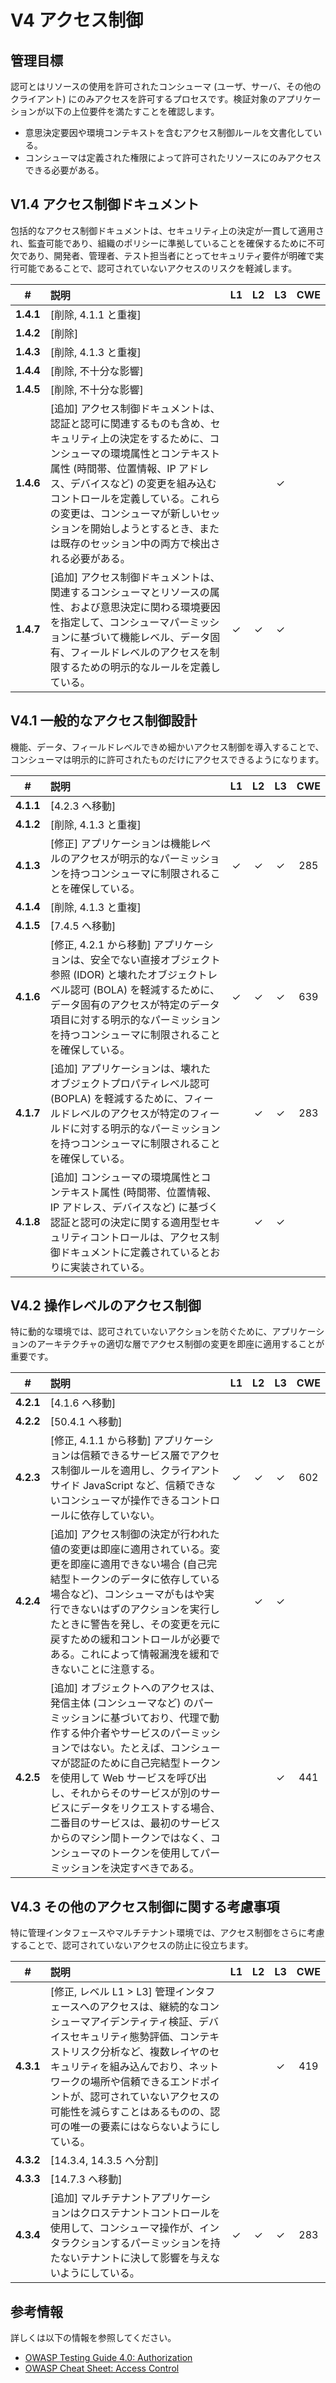 # V4 アクセス制御

## 管理目標

認可とはリソースの使用を許可されたコンシューマ (ユーザ、サーバ、その他のクライアント) にのみアクセスを許可するプロセスです。検証対象のアプリケーションが以下の上位要件を満たすことを確認します。

* 意思決定要因や環境コンテキストを含むアクセス制御ルールを文書化している。
* コンシューマは定義された権限によって許可されたリソースにのみアクセスできる必要がある。

## V1.4 アクセス制御ドキュメント

包括的なアクセス制御ドキュメントは、セキュリティ上の決定が一貫して適用され、監査可能であり、組織のポリシーに準拠していることを確保するために不可欠であり、開発者、管理者、テスト担当者にとってセキュリティ要件が明確で実行可能であることで、認可されていないアクセスのリスクを軽減します。

| # | 説明 | L1 | L2 | L3 | CWE |
| :---: | :--- | :---: | :---: | :---: | :---: |
| **1.4.1** | [削除, 4.1.1 と重複] | | | | |
| **1.4.2** | [削除] | | | | |
| **1.4.3** | [削除, 4.1.3 と重複] | | | | |
| **1.4.4** | [削除, 不十分な影響] | | | | |
| **1.4.5** | [削除, 不十分な影響] | | | | |
| **1.4.6** | [追加] アクセス制御ドキュメントは、認証と認可に関連するものも含め、セキュリティ上の決定をするために、コンシューマの環境属性とコンテキスト属性 (時間帯、位置情報、IP アドレス、デバイスなど) の変更を組み込むコントロールを定義している。これらの変更は、コンシューマが新しいセッションを開始しようとするとき、または既存のセッション中の両方で検出される必要がある。 | | | ✓ | |
| **1.4.7** | [追加] アクセス制御ドキュメントは、関連するコンシューマとリソースの属性、および意思決定に関わる環境要因を指定して、コンシューマパーミッションに基づいて機能レベル、データ固有、フィールドレベルのアクセスを制限するための明示的なルールを定義している。 | ✓ | ✓ | ✓ | |

## V4.1 一般的なアクセス制御設計

機能、データ、フィールドレベルできめ細かいアクセス制御を導入することで、コンシューマは明示的に許可されたものだけにアクセスできるようになります。

| # | 説明 | L1 | L2 | L3 | CWE |
| :---: | :--- | :---: | :---: | :---: | :---: |
| **4.1.1** | [4.2.3 へ移動] | | | | |
| **4.1.2** | [削除, 4.1.3 と重複] | | | | |
| **4.1.3** | [修正] アプリケーションは機能レベルのアクセスが明示的なパーミッションを持つコンシューマに制限されることを確保している。 | ✓ | ✓ | ✓ | 285 |
| **4.1.4** | [削除, 4.1.3 と重複] | | | | |
| **4.1.5** | [7.4.5 へ移動] | | | | |
| **4.1.6** | [修正, 4.2.1 から移動] アプリケーションは、安全でない直接オブジェクト参照 (IDOR) と壊れたオブジェクトレベル認可 (BOLA) を軽減するために、データ固有のアクセスが特定のデータ項目に対する明示的なパーミッションを持つコンシューマに制限されることを確保している。 | ✓ | ✓ | ✓ | 639 |
| **4.1.7** | [追加] アプリケーションは、壊れたオブジェクトプロパティレベル認可 (BOPLA) を軽減するために、フィールドレベルのアクセスが特定のフィールドに対する明示的なパーミッションを持つコンシューマに制限されることを確保している。 | | ✓ | ✓ | 283 |
| **4.1.8** | [追加] コンシューマの環境属性とコンテキスト属性 (時間帯、位置情報、IP アドレス、デバイスなど) に基づく認証と認可の決定に関する適用型セキュリティコントロールは、アクセス制御ドキュメントに定義されているとおりに実装されている。 | | ✓ | ✓ | |

## V4.2 操作レベルのアクセス制御

特に動的な環境では、認可されていないアクションを防ぐために、アプリケーションのアーキテクチャの適切な層でアクセス制御の変更を即座に適用することが重要です。

| # | 説明 | L1 | L2 | L3 | CWE |
| :---: | :--- | :---: | :---: | :---: | :---: |
| **4.2.1** | [4.1.6 へ移動] | | | | |
| **4.2.2** | [50.4.1 へ移動] | | | | |
| **4.2.3** | [修正, 4.1.1 から移動] アプリケーションは信頼できるサービス層でアクセス制御ルールを適用し、クライアントサイド JavaScript など、信頼できないコンシューマが操作できるコントロールに依存していない。 | ✓ | ✓ | ✓ | 602 |
| **4.2.4** | [追加] アクセス制御の決定が行われた値の変更は即座に適用されている。変更を即座に適用できない場合 (自己完結型トークンのデータに依存している場合など)、コンシューマがもはや実行できないはずのアクションを実行したときに警告を発し、その変更を元に戻すための緩和コントロールが必要である。これによって情報漏洩を緩和できないことに注意する。 | | ✓ | ✓ | |
| **4.2.5** | [追加] オブジェクトへのアクセスは、発信主体 (コンシューマなど) のパーミッションに基づいており、代理で動作する仲介者やサービスのパーミッションではない。たとえば、コンシューマが認証のために自己完結型トークンを使用して Web サービスを呼び出し、それからそのサービスが別のサービスにデータをリクエストする場合、二番目のサービスは、最初のサービスからのマシン間トークンではなく、コンシューマのトークンを使用してパーミッションを決定すべきである。 | | | ✓ | 441 |

## V4.3 その他のアクセス制御に関する考慮事項

特に管理インタフェースやマルチテナント環境では、アクセス制御をさらに考慮することで、認可されていないアクセスの防止に役立ちます。

| # | 説明 | L1 | L2 | L3 | CWE |
| :---: | :--- | :---: | :---: | :---: | :---: |
| **4.3.1** | [修正, レベル L1 > L3] 管理インタフェースへのアクセスは、継続的なコンシューマアイデンティティ検証、デバイスセキュリティ態勢評価、コンテキストリスク分析など、複数レイヤのセキュリティを組み込んでおり、ネットワークの場所や信頼できるエンドポイントが、認可されていないアクセスの可能性を減らすことはあるものの、認可の唯一の要素にはならないようにしている。 | | | ✓ | 419 |
| **4.3.2** | [14.3.4, 14.3.5 へ分割] | | | | |
| **4.3.3** | [14.7.3 へ移動] | | | | |
| **4.3.4** | [追加] マルチテナントアプリケーションはクロステナントコントロールを使用して、コンシューマ操作が、インタラクションするパーミッションを持たないテナントに決して影響を与えないようにしている。 | ✓ | ✓ | ✓ | 283 |

## 参考情報

詳しくは以下の情報を参照してください。

* [OWASP Testing Guide 4.0: Authorization](https://owasp.org/www-project-web-security-testing-guide/v41/4-Web_Application_Security_Testing/05-Authorization_Testing/README.html)
* [OWASP Cheat Sheet: Access Control](https://cheatsheetseries.owasp.org/cheatsheets/Access_Control_Cheat_Sheet.html)
